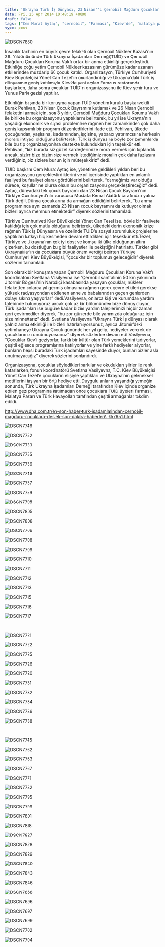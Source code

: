 ```yaml
---
title: 'Ukrayna Türk İş Dünyası, 23 Nisan''ı Çernobil Mağduru Çocuklar ile Kutladı'
date: Fri, 25 Apr 2014 10:48:19 +0000
draft: false
tags: ["Cem Murat Aytaç", "cernobil", "Farmasi", "Kiev’de", "malatya pazarı", "THY Ukrayna", "TUİD (Türk Ukrayna İşadamları Derneği)", "Ukrayna Türk toplumu", "Yönet Can Tezel"]
type: post
---
```


![DSCN7830](http://burakpehlivan.org/wp-content/uploads/2014/04/DSCN7830.jpg)

İnsanlık tarihinin en büyük çevre felaketi olan Çernobil Nükleer Kazası’nın 28. Yıldönümünde Türk Ukrayna İşadamları Derneği(TUİD) ve Çernobil Mağduru Çocukları Koruma Vakfı ortak bir anma etkinliği gerçekleştirdi. Etkinliğe çoğu yetim Çernobil Nükleer kazasının günümüze kadar uzanan etkilerinden muzdarip 60 çocuk katıldı.
Organizasyon, Türkiye Cumhuriyeti Kiev Büyükelçisi Yönet Can Tezel’in onurlandırdığı ve Ukrayna’daki Türk iş dünyasının geniş katılımıyla Kiev’de yeni açılan Famous restoranda başlarken, daha sonra çocuklar TUİD’in organizasyonu ile Kiev şehir turu ve Yunus Parkı gezisi yaptılar.

Etkinliğin başında bir konuşma yapan TUİD yönetim kurulu başkanvekili Burak Pehlivan, 23 Nisan Çocuk Bayramını kutlamak ve 26 Nisan Çernobil felaketini anmak için, son 3 yıldır, Çernobil Mağduru Çocukları Korumu Vakfı ile birlikte bu organizasyonu yaptıklarını belirterek, bu yıl ise Ukrayna’nın yaşadığı ekonomik ve siyasi problemlere rağmen her zamankinden çok daha geniş kapsamlı bir program düzenlediklerini ifade etti. Pehlivan, ülkede çocuğundan, yaşlısına, işadamından, işçisine, yabancı yatırımcısına herkesin morale ihtiyacı olduğunu belirterek, Türk iş dünyasına böyle zor zamanlarda bile bu tip organizasyonlara destekte bulundukları için teşekkür etti.
Pehlivan, “biz burada siz güzel kardeşlerimize moral vermek için toplandık ancak, sizler bize bizim size vermek istediğimiz moralin çok daha fazlasını verdiğiniz, biz sizlere bunun için müteşekkiriz” dedi.

TUİD başkanı Cem Murat Aytaç ise, yönetime geldikleri yıldan beri bu organizasyonu gerçekleştirdiklerini ve yıl içerisinde yaptıkları en anlamlı faaliyeti bu faaliyet olarak gördüklerini belirterek, “derneğimiz var olduğu sürece, koşullar ne olursa olsun bu organizasyonu gerçekleştireceğiz” dedi.
Aytaç, dünyadaki tek çocuk bayramı olan 23 Nisan Çocuk Bayramı’nın Türkiye Cumhuriyeti’nin kurucusu Mustafa Kemal Atatürk tarafından yalnız Türk değil, Dünya çocuklarına da armağan edildiğini belirterek, “bu anma programında aynı zamanda 23 Nisan çocuk bayramını da kutluyor olmak bizleri ayrıca memnun etmektedir” diyerek sözlerini tamamladı.

Türkiye Cumhuriyeti Kiev Büyükelçisi Yönet Can Tezel ise, böyle bir faaliyete katıldığı için çok mutlu olduğunu belirterek, ülkedeki derin ekonomik krize rağmen Türk İş Dünyasına ve özelinde TUİD’e sosyal sorumluluk projelerine yaptıkları katkıyı hiç kesmeden devam ettirdikleri için teşekkür etti.Tezel, Türkiye ve Ukrayna’nın çok iyi dost ve komşu iki ülke olduğunun altını çizerken, bu dostluğun bu gibi faaliyetler ile pekiştiğini hatırlattı. Türkler gibi Ukraynalılar'ın da çocuklara büyük önem verdiği belirten Türkiye Cumhuriyeti Kiev Büyükelçisi, "çocuklar bir toplumun geleceğidir" diyerek sözlerini tamamladı.

Son olarak bir konuşma yapan Çernobil Mağduru Çocukları Koruma Vakfı koordinatörü Svetlana Vasilyevna ise “Çernobil santralinin 50 km yakınında Jitormir Bölgesi’nin Narodiçi kasabasında yaşayan çocuklar, nükleer felaketten onlarca yıl geçmiş olmasına rağmen gerek çevre etkileri gerekse yüksek radyasyondan etkilenen anne ve babalarından geçen genlerden dolayı sıkıntı yaşıyorlar” dedi.Vasilyevna, onlarca kişi ve kurumdan yardım talebinde bulunuyoruz ancak çok az bir bölümünden bize dönüş oluyor, Türk işadamları ise bugüne kadar bizim yardım taleplerimizi hiçbir zaman geri çevirmediler diyerek, “bu zor günlerde bile yanımızda olduğunuz için size minnettarız” dedi. Svetlana Vasilyevna “Ukrayna Türk İş dünyası olarak yalnız anma etkinliği ile bizleri hatırlamıyorsunuz, ayrıca Jitomir’deki yetimhaneye Ukrayna Çocuk gününde her yıl gelip, hediyeler vererek de çocuklarımızı unutmuyorsunuz” diyerek sözlerine devam etti.Vasilyevna, “Çocuklar Kiev’i geziyorlar, farklı bir kültür olan Türk yemeklerini tadıyorlar, çeşitli eğlence programlarına katılıyorlar ve yine farklı hediyeler alıyorlar, bunların hepsi buradaki Türk işadamları sayesinde oluyor, bunları bizler asla unutmayacağız” diyerek sözlerini sonlandırdı.

Organizasyona, çocuklar söyledikleri şarkılar ve okudukları şiirler ile renk katarlarken, fonun koordinatörü Svetlana Vasilyevna, T.C. Kiev Büyükelçisi Yönet Can Tezel’e çocukların elişiyle yaptıkları ve Ukrayna’nın geleneksel motiflerini taşıyan bir örtü hediye etti. Duygulu anların yaşandığı yemeğin sonunda, Türk Ukrayna İşadamları Derneği tarafından Kiev içinde organize edilen gezi programına katılmadan önce çocuklara TUİD üyeleri Farmasi, Malatya Pazarı ve Türk Havayolları tarafından çeşitli armağanlar takdim edildi.

http://www.dha.com.tr/en-son-haber-turk-isadamlarindan-cernobil-magduru-cocuklara-destek-son-dakika-haberleri\_657651.html

![DSCN7746](http://tuid.org.ua/wp-content/uploads/2014/04/DSCN7746.jpg)

![DSCN7752](http://tuid.org.ua/wp-content/uploads/2014/04/DSCN7752.jpg)

![DSCN7753](http://tuid.org.ua/wp-content/uploads/2014/04/DSCN7753.jpg)

![DSCN7755](http://tuid.org.ua/wp-content/uploads/2014/04/DSCN7755.jpg)

![DSCN7756](http://tuid.org.ua/wp-content/uploads/2014/04/DSCN7756.jpg)

![DSCN7749](http://tuid.org.ua/wp-content/uploads/2014/04/DSCN7749.jpg)

![DSCN7757](http://tuid.org.ua/wp-content/uploads/2014/04/DSCN7757.jpg)

![DSCN7759](http://tuid.org.ua/wp-content/uploads/2014/04/DSCN7759.jpg)

![DSCN7705](http://tuid.org.ua/wp-content/uploads/2014/04/DSCN7705.jpg)

![DSCN7805](http://tuid.org.ua/wp-content/uploads/2014/04/DSCN7805.jpg)

![DSCN7808](http://tuid.org.ua/wp-content/uploads/2014/04/DSCN7808.jpg)

![DSCN7706](http://tuid.org.ua/wp-content/uploads/2014/04/DSCN7706.jpg)

![DSCN7708](http://tuid.org.ua/wp-content/uploads/2014/04/DSCN7708.jpg)

![DSCN7709](http://tuid.org.ua/wp-content/uploads/2014/04/DSCN7709.jpg)

![DSCN7710](http://tuid.org.ua/wp-content/uploads/2014/04/DSCN7710.jpg)

![DSCN7711](http://tuid.org.ua/wp-content/uploads/2014/04/DSCN7711.jpg)

![DSCN7712](http://tuid.org.ua/wp-content/uploads/2014/04/DSCN7712.jpg)

![DSCN7713](http://tuid.org.ua/wp-content/uploads/2014/04/DSCN7713.jpg)

![DSCN7715](http://tuid.org.ua/wp-content/uploads/2014/04/DSCN7715.jpg)

![DSCN7716](http://tuid.org.ua/wp-content/uploads/2014/04/DSCN7716.jpg)

![DSCN7717](http://tuid.org.ua/wp-content/uploads/2014/04/DSCN7717.jpg)

 

![DSCN7721](http://tuid.org.ua/wp-content/uploads/2014/04/DSCN7721.jpg)

![DSCN7722](http://tuid.org.ua/wp-content/uploads/2014/04/DSCN7722.jpg)

![DSCN7725](http://tuid.org.ua/wp-content/uploads/2014/04/DSCN7725.jpg)

![DSCN7726](http://tuid.org.ua/wp-content/uploads/2014/04/DSCN7726.jpg)

![DSCN7720](http://tuid.org.ua/wp-content/uploads/2014/04/DSCN7720.jpg)

![DSCN7731](http://tuid.org.ua/wp-content/uploads/2014/04/DSCN7731.jpg)

![DSCN7732](http://tuid.org.ua/wp-content/uploads/2014/04/DSCN7732.jpg)

![DSCN7734](http://tuid.org.ua/wp-content/uploads/2014/04/DSCN7734.jpg)

![DSCN7736](http://tuid.org.ua/wp-content/uploads/2014/04/DSCN7736.jpg)

![DSCN7738](http://tuid.org.ua/wp-content/uploads/2014/04/DSCN7738.jpg)

 

![DSCN7745](http://tuid.org.ua/wp-content/uploads/2014/04/DSCN7745.jpg)

![DSCN7762](http://tuid.org.ua/wp-content/uploads/2014/04/DSCN7762.jpg)

![DSCN7763](http://tuid.org.ua/wp-content/uploads/2014/04/DSCN7763.jpg)

![DSCN7767](http://tuid.org.ua/wp-content/uploads/2014/04/DSCN7767.jpg)

![DSCN7771](http://tuid.org.ua/wp-content/uploads/2014/04/DSCN7771.jpg)

![DSCN7782](http://tuid.org.ua/wp-content/uploads/2014/04/DSCN7782.jpg)

![DSCN7795](http://tuid.org.ua/wp-content/uploads/2014/04/DSCN7795.jpg)

![DSCN7799](http://tuid.org.ua/wp-content/uploads/2014/04/DSCN7799.jpg)

![DSCN7801](http://tuid.org.ua/wp-content/uploads/2014/04/DSCN7801.jpg)



![DSCN7818](http://tuid.org.ua/wp-content/uploads/2014/04/DSCN7818.jpg)

![DSCN7827](http://tuid.org.ua/wp-content/uploads/2014/04/DSCN7827.jpg)

![DSCN7828](http://tuid.org.ua/wp-content/uploads/2014/04/DSCN7828.jpg)

![DSCN7829](http://tuid.org.ua/wp-content/uploads/2014/04/DSCN7829.jpg)

![DSCN7840](http://tuid.org.ua/wp-content/uploads/2014/04/DSCN7840.jpg)

![DSCN7843](http://tuid.org.ua/wp-content/uploads/2014/04/DSCN7843.jpg)

![DSCN7846](http://tuid.org.ua/wp-content/uploads/2014/04/DSCN7846.jpg)

![DSCN7868](http://tuid.org.ua/wp-content/uploads/2014/04/DSCN7868.jpg)

![DSCN7696](http://tuid.org.ua/wp-content/uploads/2014/04/DSCN7696.jpg)

![DSCN7697](http://tuid.org.ua/wp-content/uploads/2014/04/DSCN7697.jpg)

![DSCN7699](http://tuid.org.ua/wp-content/uploads/2014/04/DSCN7699.jpg)

![DSCN7702](http://tuid.org.ua/wp-content/uploads/2014/04/DSCN7702.jpg)

![DSCN7704](http://tuid.org.ua/wp-content/uploads/2014/04/DSCN7704.jpg)